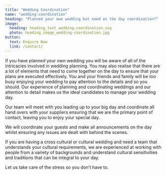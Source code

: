 ```yaml
---
title: "Wedding Coordination"
name: "wedding-coordination"
heading: "Planned your own wedding but need on the day coordination?"
image:
  heading: heading_text_wedding-coordination.svg
  photo: heading_image_wedding-coordination.jpg
button:
  text: Enquire Now
  link: /contact/
---
```


If you have planned your own wedding you will be aware of all of the intricacies involved in wedding planning. You may also realise that there are a lot of elements that need to come together on the day to ensure that your plans are executed effectively. You and your friends and family will be too busy enjoying your wedding to pay attention to the details and so you should. Our experience of planning and coordinating weddings and our attention to detail makes us the ideal candidates to manage your wedding day.

Our team will meet with you leading up to your big day and coordinate all hand overs with your suppliers ensuring that we are the primary point of contact, leaving you to enjoy your special day.

We will coordinate your guests and make all announcements on the day whilst ensuring any issues are dealt with behind the scenes.

If you are having a cross cultural or cultural wedding and need a team that understands your cultural requirements, we are experienced at working with people from a variety of backgrounds and understand cultural sensitivities and traditions that can be integral to your day.

Let us take care of the stress so you don&rsquo;t have to.

